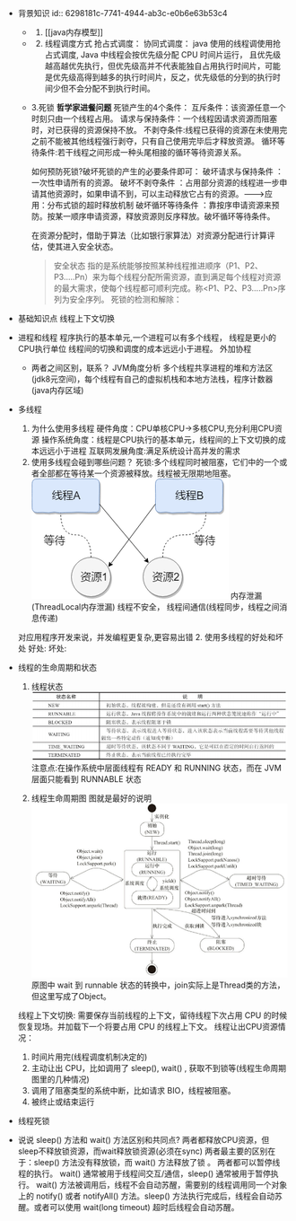 - 背景知识
  id:: 6298181c-7741-4944-ab3c-e0b6e63b53c4
	- 1. [[java内存模型]]
	- 2. 线程调度方式
	  抢占式调度：
	  协同式调度：
	  java 使用的线程调使用抢占式调度, Java 中线程会按优先级分配 CPU 时间片运行， 且优先级越高越优先执行，但优先级高并不代表能独自占用执行时间片，可能是优先级高得到越多的执行时间片，反之，优先级低的分到的执行时间少但不会分配不到执行时间。
	- 3.死锁
	  **哲学家进餐问题**
	  死锁产生的4个条件：
	  互斥条件：该资源任意一个时刻只由一个线程占用。
	  请求与保持条件：一个线程因请求资源而阻塞时，对已获得的资源保持不放。
	  不剥夺条件:线程已获得的资源在未使用完之前不能被其他线程强行剥夺，只有自己使用完毕后才释放资源。
	  循环等待条件:若干线程之间形成一种头尾相接的循环等待资源关系。
	  
	  如何预防死锁?破坏死锁的产生的必要条件即可：
	  破坏请求与保持条件 ：一次性申请所有的资源。
	  破坏不剥夺条件 ：占用部分资源的线程进一步申请其他资源时，如果申请不到，可以主动释放它占有的资源。--->应用：分布式锁的超时释放机制
	  破坏循环等待条件 ：靠按序申请资源来预防。按某一顺序申请资源，释放资源则反序释放。破坏循环等待条件。
	  
	  
	  在资源分配时，借助于算法（比如银行家算法）对资源分配进行计算评估，使其进入安全状态。
	  
	  >安全状态 指的是系统能够按照某种线程推进顺序（P1、P2、P3.....Pn）来为每个线程分配所需资源，直到满足每个线程对资源的最大需求，使每个线程都可顺利完成。称<P1、P2、P3.....Pn>序列为安全序列。
	  死锁的检测和解除：
- 基础知识点
  线程上下文切换
- 进程和线程
  程序执行的基本单元,一个进程可以有多个线程，
  线程是更小的CPU执行单位
  线程间的切换和调度的成本远远小于进程。
  外加协程
	- 两者之间区别，联系？
	  JVM角度分析
	  多个线程共享进程的堆和方法区(jdk8元空间)，每个线程有自己的虚拟机栈和本地方法栈，程序计数器(java内存区域)
- 多线程
  1. 为什么使用多线程
  硬件角度：CPU单核CPU->多核CPU,充分利用CPU资源
  操作系统角度：线程是CPU执行的基本单元，线程间的上下文切换的成本远远小于进程
  互联网发展角度:满足系统设计高并发的需求
  2. 使用多线程会碰到哪些问题？
  死锁:多个线程同时被阻塞，它们中的一个或者全部都在等待某一个资源被释放。线程被无限期地阻塞。
  ![image.png](../assets/image_1654138306792_0.png) 
  内存泄漏(ThreadLocal内存泄漏)
  线程不安全，
  线程间通信(线程同步，线程之间消息传递)
  
  对应用程序开发来说，并发编程更复杂,更容易出错
  2. 使用多线程的好处和坏处
  好处:
  坏处:
- 线程的生命周期和状态
  1. 线程状态
  ![image.png](../assets/image_1654136820182_0.png)
  注意点:在操作系统中层面线程有 READY 和 RUNNING 状态，而在 JVM 层面只能看到 RUNNABLE 状态
  
  2. 线程生命周期图
  图就是最好的说明
  ![image.png](../assets/image_1654136846423_0.png)
  原图中 wait 到 runnable 状态的转换中，join实际上是Thread类的方法，但这里写成了Object。
  
  线程上下文切换: 需要保存当前线程的上下文，留待线程下次占用 CPU 的时候恢复现场。并加载下一个将要占用 CPU 的线程上下文。
  线程让出CPU资源情况：
  1. 时间片用完(线程调度机制决定的)  
  2. 主动让出 CPU，比如调用了 sleep(), wait() , 获取不到锁等(线程生命周期图里的几种情况)
  3. 调用了阻塞类型的系统中断，比如请求 BIO，线程被阻塞。
  5. 被终止或结束运行
- 线程死锁
- 说说 sleep() 方法和 wait() 方法区别和共同点?
  两者都释放CPU资源，但sleep不释放锁资源，而wait释放锁资源(必须在sync)
  两者最主要的区别在于：sleep() 方法没有释放锁，而 wait() 方法释放了锁 。
  两者都可以暂停线程的执行。
  wait() 通常被用于线程间交互/通信，sleep() 通常被用于暂停执行。
  wait() 方法被调用后，线程不会自动苏醒，需要别的线程调用同一个对象上的 notify() 或者 notifyAll() 方法。sleep() 方法执行完成后，线程会自动苏醒。或者可以使用 wait(long timeout) 超时后线程会自动苏醒。